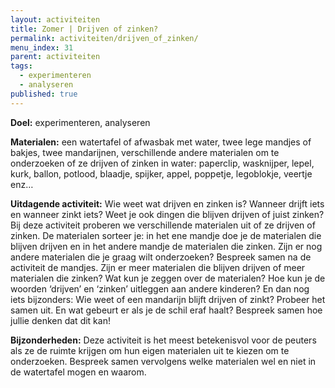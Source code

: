 ```yaml
---
layout: activiteiten
title: Zomer | Drijven of zinken?
permalink: activiteiten/drijven_of_zinken/
menu_index: 31
parent: activiteiten
tags:
  - experimenteren
  - analyseren
published: true
---
```


**Doel:** experimenteren, analyseren

<p style="margin-top: 10px;"/>

**Materialen:** een watertafel of afwasbak met water, twee lege mandjes of bakjes, twee mandarijnen, verschillende andere materialen om te onderzoeken of ze drijven of zinken in water: paperclip, wasknijper, lepel, kurk, ballon, potlood, blaadje, spijker, appel, poppetje, legoblokje, veertje enz…

<p style="margin-top: 10px;"/>

**Uitdagende activiteit:** Wie weet wat drijven en zinken is? Wanneer drijft iets en wanneer zinkt iets? Weet je ook dingen die blijven drijven of juist zinken? Bij deze activiteit proberen we verschillende materialen uit of ze drijven of zinken. De materialen sorteer je: in het ene mandje doe je de materialen die blijven drijven en in het andere mandje de materialen die zinken. Zijn er nog andere materialen die je graag wilt onderzoeken? Bespreek samen na de activiteit de mandjes. Zijn er meer materialen die blijven drijven of meer materialen die zinken? Wat kun je zeggen over de materialen? Hoe kun je de woorden ‘drijven’ en ‘zinken’ uitleggen aan andere kinderen? En dan nog iets bijzonders: Wie weet of een mandarijn blijft drijven of zinkt? Probeer het samen uit. En wat gebeurt er als je de schil eraf haalt? Bespreek samen hoe jullie denken dat dit kan!

<p style="margin-top: 10px;"/>

**Bijzonderheden:** Deze activiteit is het meest betekenisvol voor de peuters als ze de ruimte krijgen om hun eigen materialen uit te kiezen om te onderzoeken. Bespreek samen vervolgens welke materialen wel en niet in de watertafel mogen en waarom.
